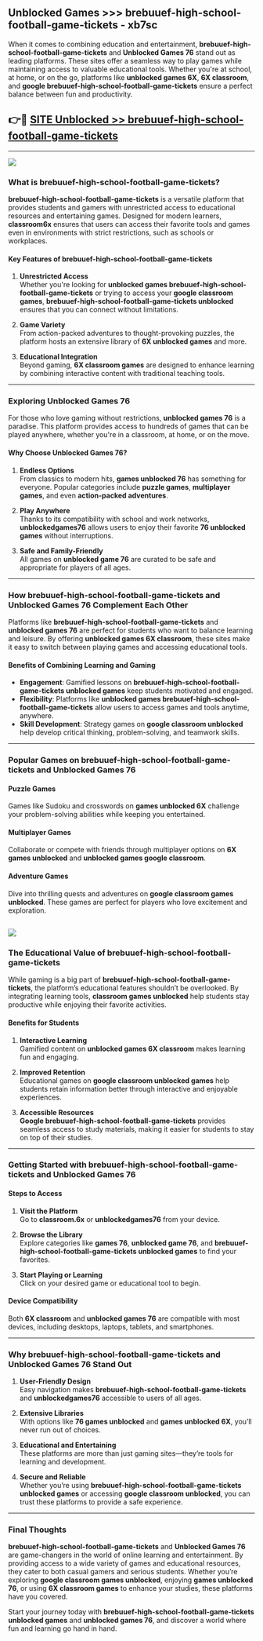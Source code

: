 ## Unblocked Games >>> brebuuef-high-school-football-game-tickets - xb7sc 

When it comes to combining education and entertainment, **brebuuef-high-school-football-game-tickets** and **Unblocked Games 76** stand out as leading platforms. These sites offer a seamless way to play games while maintaining access to valuable educational tools. Whether you're at school, at home, or on the go, platforms like **unblocked games 6X**, **6X classroom**, and **google brebuuef-high-school-football-game-tickets** ensure a perfect balance between fun and productivity.
## 👉🔴 [SITE Unblocked >> brebuuef-high-school-football-game-tickets](http://premium.freeplayer.one?title=brebuuef-high-school-football-game-tickets&ref=22JU)
---
<a href="http://premium.freeplayer.one?title=brebuuef-high-school-football-game-tickets&ref=22JU/"><img src="https://github.com/user-attachments/assets/438f12ca-57a4-47a3-8ead-c64da593a1e5"/></a>
### What is brebuuef-high-school-football-game-tickets?  

**brebuuef-high-school-football-game-tickets** is a versatile platform that provides students and gamers with unrestricted access to educational resources and entertaining games. Designed for modern learners, **classroom6x** ensures that users can access their favorite tools and games even in environments with strict restrictions, such as schools or workplaces.  

#### Key Features of brebuuef-high-school-football-game-tickets  

1. **Unrestricted Access**  
   Whether you're looking for **unblocked games brebuuef-high-school-football-game-tickets** or trying to access your **google classroom games**, **brebuuef-high-school-football-game-tickets unblocked** ensures that you can connect without limitations.  

2. **Game Variety**  
   From action-packed adventures to thought-provoking puzzles, the platform hosts an extensive library of **6X unblocked games** and more.  

3. **Educational Integration**  
   Beyond gaming, **6X classroom games** are designed to enhance learning by combining interactive content with traditional teaching tools.  



---

### Exploring Unblocked Games 76  

For those who love gaming without restrictions, **unblocked games 76** is a paradise. This platform provides access to hundreds of games that can be played anywhere, whether you're in a classroom, at home, or on the move.  

#### Why Choose Unblocked Games 76?  

1. **Endless Options**  
   From classics to modern hits, **games unblocked 76** has something for everyone. Popular categories include **puzzle games**, **multiplayer games**, and even **action-packed adventures**.  

2. **Play Anywhere**  
   Thanks to its compatibility with school and work networks, **unblockedgames76** allows users to enjoy their favorite **76 unblocked games** without interruptions.  

3. **Safe and Family-Friendly**  
   All games on **unblocked game 76** are curated to be safe and appropriate for players of all ages.  

---

### How brebuuef-high-school-football-game-tickets and Unblocked Games 76 Complement Each Other  

Platforms like **brebuuef-high-school-football-game-tickets** and **unblocked games 76** are perfect for students who want to balance learning and leisure. By offering **unblocked games 6X classroom**, these sites make it easy to switch between playing games and accessing educational tools.  

#### Benefits of Combining Learning and Gaming  

- **Engagement**: Gamified lessons on **brebuuef-high-school-football-game-tickets unblocked games** keep students motivated and engaged.  
- **Flexibility**: Platforms like **unblocked games brebuuef-high-school-football-game-tickets** allow users to access games and tools anytime, anywhere.  
- **Skill Development**: Strategy games on **google classroom unblocked** help develop critical thinking, problem-solving, and teamwork skills.  

---

### Popular Games on brebuuef-high-school-football-game-tickets and Unblocked Games 76  

#### Puzzle Games  

Games like Sudoku and crosswords on **games unblocked 6X** challenge your problem-solving abilities while keeping you entertained.  

#### Multiplayer Games  

Collaborate or compete with friends through multiplayer options on **6X games unblocked** and **unblocked games google classroom**.  

#### Adventure Games  

Dive into thrilling quests and adventures on **google classroom games unblocked**. These games are perfect for players who love excitement and exploration.  

<a href="http://download.freeplayer.one?title=brebuuef-high-school-football-game-tickets&ref=23D/"><img src="https://github.com/user-attachments/assets/fe0c3e91-c8e1-489c-acf0-e2f614c12fb8"/></a>
---

### The Educational Value of brebuuef-high-school-football-game-tickets  

While gaming is a big part of **brebuuef-high-school-football-game-tickets**, the platform’s educational features shouldn’t be overlooked. By integrating learning tools, **classroom games unblocked** help students stay productive while enjoying their favorite activities.  

#### Benefits for Students  

1. **Interactive Learning**  
   Gamified content on **unblocked games 6X classroom** makes learning fun and engaging.  

2. **Improved Retention**  
   Educational games on **google classroom unblocked games** help students retain information better through interactive and enjoyable experiences.  

3. **Accessible Resources**  
   **Google brebuuef-high-school-football-game-tickets** provides seamless access to study materials, making it easier for students to stay on top of their studies.  

---

### Getting Started with brebuuef-high-school-football-game-tickets and Unblocked Games 76  

#### Steps to Access  

1. **Visit the Platform**  
   Go to **classroom.6x** or **unblockedgames76** from your device.  

2. **Browse the Library**  
   Explore categories like **games 76**, **unblocked game 76**, and **brebuuef-high-school-football-game-tickets unblocked games** to find your favorites.  

3. **Start Playing or Learning**  
   Click on your desired game or educational tool to begin.  

#### Device Compatibility  

Both **6X classroom** and **unblocked games 76** are compatible with most devices, including desktops, laptops, tablets, and smartphones.  

---

### Why brebuuef-high-school-football-game-tickets and Unblocked Games 76 Stand Out  

1. **User-Friendly Design**  
   Easy navigation makes **brebuuef-high-school-football-game-tickets** and **unblockedgames76** accessible to users of all ages.  

2. **Extensive Libraries**  
   With options like **76 games unblocked** and **games unblocked 6X**, you’ll never run out of choices.  

3. **Educational and Entertaining**  
   These platforms are more than just gaming sites—they’re tools for learning and development.  

4. **Secure and Reliable**  
   Whether you’re using **brebuuef-high-school-football-game-tickets unblocked games** or accessing **google classroom unblocked**, you can trust these platforms to provide a safe experience.  

---

### Final Thoughts  

**brebuuef-high-school-football-game-tickets** and **Unblocked Games 76** are game-changers in the world of online learning and entertainment. By providing access to a wide variety of games and educational resources, they cater to both casual gamers and serious students. Whether you’re exploring **google classroom games unblocked**, enjoying **games unblocked 76**, or using **6X classroom games** to enhance your studies, these platforms have you covered.  

Start your journey today with **brebuuef-high-school-football-game-tickets unblocked games** and **unblocked games 76**, and discover a world where fun and learning go hand in hand.  